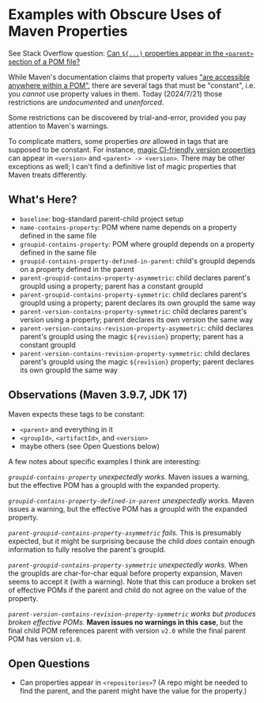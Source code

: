 # Examples with Obscure Uses of Maven Properties

See Stack Overflow question:
[Can `${...}` properties appear in the `<parent>` section of a POM file?](https://stackoverflow.com/questions/78752180/can-properties-appear-in-the-parent-section-of-a-pom-file)

While Maven's documentation claims that property values
["are accessible anywhere within a POM"](https://maven.apache.org/pom.html#Properties),
there are several tags that must be "constant", i.e. you _cannot_ use
property values in them.  Today (2024/7/21) those restrictions are
_undocumented_ and
_unenforced_.

Some restrictions can be discovered by trial-and-error, provided you pay
attention to Maven's warnings.

To complicate matters, some properties _are_ allowed in tags that are supposed
to be constant.  For instance,
[magic CI-friendly version properties](https://maven.apache.org/maven-ci-friendly.html)
can appear in `<version>` and `<parent> -> <version>`.  There may be other
exceptions as well; I can't find a definitive list of magic properties that
Maven treats differently.

## What's Here?

 - `baseline`: bog-standard parent-child project setup
 - `name-contains-property`: POM where name depends on a property defined in the same file
 - `groupid-contains-property`: POM where groupId depends on a property defined in the same file
 - `groupid-contains-property-defined-in-parent`: child's groupId depends on a property defined in the parent
 - `parent-groupid-contains-property-asymmetric`: child declares parent's groupId using a property; parent has a constant groupId
 - `parent-groupid-contains-property-symmetric`: child declares parent's groupId using a property; parent declares its own groupId the same way
 - `parent-version-contains-property-symmetric`: child declares parent's version using a property; parent declares its own version the same way
 - `parent-version-contains-revision-property-asymmetric`: child declares parent's groupId using the magic `${revision}` property; parent has a constant groupId
 - `parent-version-contains-revision-property-symmetric`: child declares parent's groupId using the magic `${revision}` property; parent declares its own groupId the same way

## Observations (Maven 3.9.7, JDK 17)

Maven expects these tags to be constant:

 - `<parent>` and everything in it
 - `<groupId>`, `<artifactId>`, and `<version>`
 - maybe others (see Open Questions below)

A few notes about specific examples I think are interesting:

_`groupid-contains-property` unexpectedly works._ Maven issues a warning, but
the effective POM has a groupId with the expanded property.

_`groupid-contains-property-defined-in-parent` unexpectedly works._ Maven
issues a warning, but the effective POM has a groupId with the expanded
property.

_`parent-groupid-contains-property-asymmetric` fails._  This is presumably
expected, but it might be surprising because the child _does_ contain enough
information to fully resolve the parent's groupId.

_`parent-groupid-contains-property-symmetric` unexpectedly works._  When the
groupIds are char-for-char equal before property expansion, Maven seems to
accept it (with a warning).  Note that this can produce a broken set of
effective POMs if the parent and child do not agree on the value of the
property.

_`parent-version-contains-revision-property-symmetric` works but produces
broken effective POMs._  **Maven issues no warnings in this case**, but the
final child POM references parent with version `v2.0` while the final parent
POM has version `v1.0`.

## Open Questions

 - Can properties appear in `<repositories>`? (A repo might be needed to find
   the parent, and the parent might have the value for the property.)
